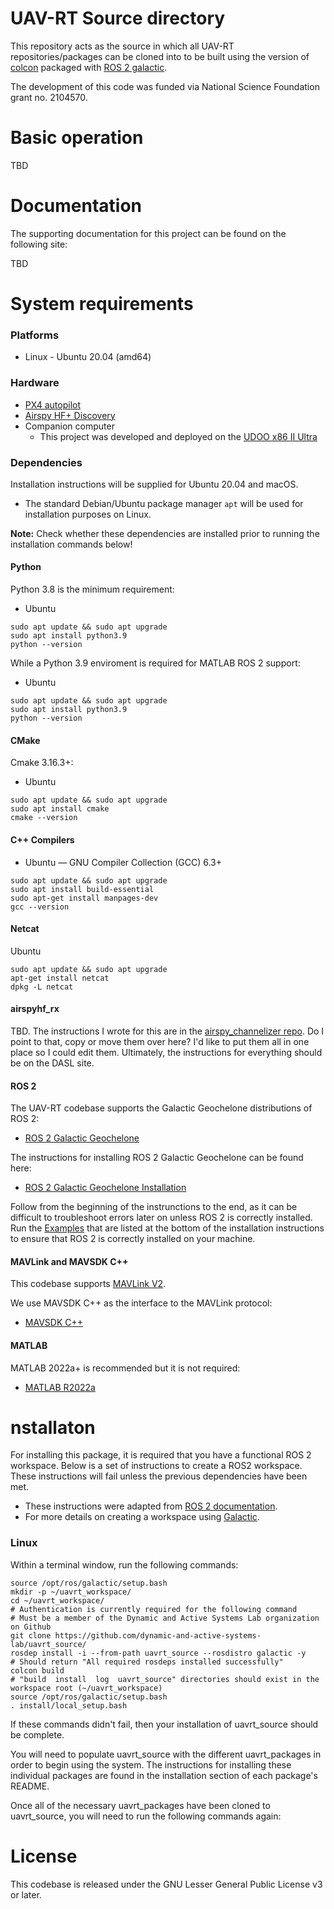 # UAV-RT Source directory

This repository acts as the source in which all UAV-RT repositories/packages can be cloned into to be built using the version of [colcon](https://colcon.readthedocs.io/en/released/) packaged with [ROS 2 galactic](https://docs.ros.org/en/galactic/index.html).

The development of this code was funded via National Science Foundation grant no. 2104570.

# Basic operation

TBD

# Documentation

The supporting documentation for this project can be found on the following site:

TBD

# System requirements

### Platforms

- Linux - Ubuntu 20.04 (amd64)

### Hardware

- [PX4 autopilot](https://docs.px4.io/master/en/flight_controller/pixhawk4.html)
- [Airspy HF+ Discovery](https://airspy.com/airspy-hf-discovery/)
- Companion computer
  - This project was developed and deployed on the [UDOO x86 II Ultra](https://shop.udoo.org/en/udoo-x86-ii-ultra.html)

### Dependencies

Installation instructions will be supplied for Ubuntu 20.04 and macOS.

- The standard Debian/Ubuntu package manager `apt` will be used for installation purposes on Linux.

**Note:** Check whether these dependencies are installed prior to running the installation commands below!

#### Python

Python 3.8 is the minimum requirement:

- Ubuntu

```
sudo apt update && sudo apt upgrade
sudo apt install python3.9
python --version
```

While a Python 3.9 enviroment is required for MATLAB ROS 2 support:

- Ubuntu

```
sudo apt update && sudo apt upgrade
sudo apt install python3.9
python --version
```

#### CMake

Cmake 3.16.3+:

- Ubuntu

```
sudo apt update && sudo apt upgrade
sudo apt install cmake
cmake --version
```

#### C++ Compilers

- Ubuntu — GNU Compiler Collection (GCC) 6.3+

```
sudo apt update && sudo apt upgrade
sudo apt install build-essential
sudo apt-get install manpages-dev
gcc --version
```

#### Netcat

Ubuntu

```
sudo apt update && sudo apt upgrade
apt-get install netcat
dpkg -L netcat
```

#### airspyhf_rx

TBD. The instructions I wrote for this are in the [airspy_channelizer repo](https://github.com/dynamic-and-active-systems-lab/airspyhf_channelize#installing-airspyhf_rx). Do I point to that, copy or move them over here? I'd like to put them all in one place so I could edit them. Ultimately, the instructions for everything should be on the DASL site.

#### ROS 2

The UAV-RT codebase supports the Galactic Geochelone distributions of ROS 2:

- [ROS 2 Galactic Geochelone](https://docs.ros.org/en/galactic/Releases/Release-Galactic-Geochelone.html)

The instructions for installing ROS 2 Galactic Geochelone can be found here: 

- [ROS 2 Galactic Geochelone Installation](https://docs.ros.org/en/galactic/Installation/Ubuntu-Install-Debians.html)

Follow from the beginning of the instrunctions to the end, as it can be difficult to troubleshoot errors later on unless ROS 2 is correctly installed. 
Run the [Examples](https://docs.ros.org/en/galactic/Installation/Ubuntu-Install-Debians.html#id7) that are listed at the bottom of the installation 
instructions to ensure that ROS 2 is correctly installed on your machine.  

#### MAVLink and MAVSDK C++

This codebase supports [MAVLink V2](https://mavlink.io/en/guide/mavlink_2.html).

We use MAVSDK C++ as the interface to the MAVLink protocol:

- [MAVSDK C++](https://mavsdk.mavlink.io/main/en/cpp/)

#### MATLAB

MATLAB 2022a+ is recommended but it is not required:

- [MATLAB R2022a](https://www.mathworks.com/support/requirements/matlab-system-requirements.html)

# nstallaton

For installing this package, it is required that you have a functional ROS 2 workspace. Below is a set of instructions to create a ROS2 workspace. These instructions will fail unless the previous dependencies have been met.

- These instructions were adapted from [ROS 2 documentation](https://docs.ros.org/).
- For more details on creating a workspace using [Galactic](https://docs.ros.org/en/galactic/Tutorials.html).

### Linux

Within a terminal window, run the following commands:

[//]: # ('source ~/ros2_galactic/ros2-linux/setup.bash' run this command if the first command doesn't work)  
[//]: # ('source ~/ros2_galactic/ros2-linux/setup.bash' run this command if the last above doesn't work)  

```
source /opt/ros/galactic/setup.bash
mkdir -p ~/uavrt_workspace/
cd ~/uavrt_workspace/
# Authentication is currently required for the following command
# Must be a member of the Dynamic and Active Systems Lab organization on Github
git clone https://github.com/dynamic-and-active-systems-lab/uavrt_source/
rosdep install -i --from-path uavrt_source --rosdistro galactic -y
# Should return "All required rosdeps installed successfully"
colcon build
# "build  install  log  uavrt_source" directories should exist in the workspace root (~/uavrt_workspace)
source /opt/ros/galactic/setup.bash
. install/local_setup.bash
```

If these commands didn't fail, then your installation of uavrt_source should be complete. 

You will need to populate uavrt_source with the different 
uavrt_packages in order to begin using the system. The instructions for installing these individual packages are found in the installation section of 
each package's README. 

Once all of the necessary uavrt_packages have been cloned to uavrt_source, you will need to run the following commands again: 



# License

This codebase is released under the GNU Lesser General Public License v3 or later.
